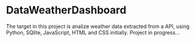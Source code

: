 # DataWeatherDashboard
The target in this project is analize weather data extracted from a API, using Python, SQlite, JavaScript, HTML and CSS initially.
 Project in progress...

